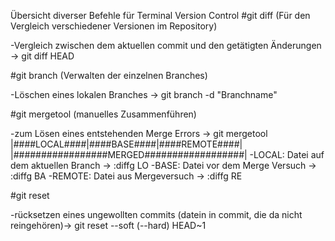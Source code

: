 Übersicht diverser Befehle für Terminal Version Control
#git diff (Für den Vergleich verschiedener Versionen im Repository)

  -Vergleich zwischen dem aktuellen commit und den getätigten Änderungen -> git diff HEAD

#git branch (Verwalten der einzelnen Branches)

  -Löschen eines lokalen Branches -> git branch -d "Branchname"

#git mergetool (manuelles Zusammenführen)

  -zum Lösen eines entstehenden Merge Errors -> git mergetool
  |####LOCAL####|####BASE####|####REMOTE####|
  |#################MERGED##################|
  -LOCAL:  Datei auf dem aktuellen Branch -> :diffg LO
  -BASE:   Datei vor dem Merge Versuch -> :diffg BA
  -REMOTE: Datei aus Mergeversuch -> :diffg RE

#git reset

  -rücksetzen eines ungewollten commits (datein in commit, die da nicht reingehören)-> git reset --soft (--hard) HEAD~1
